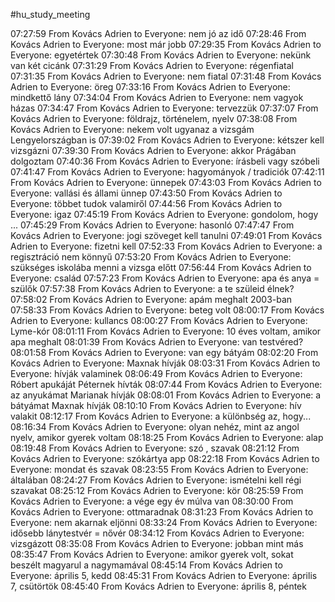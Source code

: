 #hu_study_meeting 

07:27:59 From Kovács Adrien to Everyone:
	nem jó az idő
07:28:46 From Kovács Adrien to Everyone:
	most már jobb
07:29:35 From Kovács Adrien to Everyone:
	egyetértek
07:30:48 From Kovács Adrien to Everyone:
	nekünk van két cicánk
07:31:29 From Kovács Adrien to Everyone:
	régenfiatal
07:31:35 From Kovács Adrien to Everyone:
	nem fiatal
07:31:48 From Kovács Adrien to Everyone:
	öreg
07:33:16 From Kovács Adrien to Everyone:
	mindkettő lány
07:34:04 From Kovács Adrien to Everyone:
	nem vagyok házas
07:34:47 From Kovács Adrien to Everyone:
	tervezzük
07:37:07 From Kovács Adrien to Everyone:
	földrajz, történelem, nyelv
07:38:08 From Kovács Adrien to Everyone:
	nekem volt ugyanaz a vizsgám Lengyelországban is
07:39:02 From Kovács Adrien to Everyone:
	kétszer kell vizsgázni
07:39:30 From Kovács Adrien to Everyone:
	akkor Prágában dolgoztam
07:40:36 From Kovács Adrien to Everyone:
	írásbeli vagy szóbeli
07:41:47 From Kovács Adrien to Everyone:
	hagyományok / tradiciók
07:42:11 From Kovács Adrien to Everyone:
	ünnepek
07:43:03 From Kovács Adrien to Everyone:
	vallási és állami ünnep
07:43:50 From Kovács Adrien to Everyone:
	többet tudok valamiről
07:44:56 From Kovács Adrien to Everyone:
	igaz
07:45:19 From Kovács Adrien to Everyone:
	gondolom, hogy ...
07:45:29 From Kovács Adrien to Everyone:
	hasonló
07:47:47 From Kovács Adrien to Everyone:
	jogi szöveget kell tanulni
07:49:01 From Kovács Adrien to Everyone:
	fizetni kell
07:52:33 From Kovács Adrien to Everyone:
	a regisztráció nem könnyű
07:53:20 From Kovács Adrien to Everyone:
	szükséges iskolába menni a vizsga előtt
07:56:44 From Kovács Adrien to Everyone:
	család
07:57:23 From Kovács Adrien to Everyone:
	apa és anya = szülők
07:57:38 From Kovács Adrien to Everyone:
	a te szüleid élnek?
07:58:02 From Kovács Adrien to Everyone:
	apám meghalt 2003-ban
07:58:33 From Kovács Adrien to Everyone:
	beteg volt
08:00:17 From Kovács Adrien to Everyone:
	kullancs
08:00:27 From Kovács Adrien to Everyone:
	Lyme-kór
08:01:11 From Kovács Adrien to Everyone:
	10 éves voltam, amikor apa meghalt
08:01:39 From Kovács Adrien to Everyone:
	van testvéred?
08:01:58 From Kovács Adrien to Everyone:
	van egy bátyám
08:02:20 From Kovács Adrien to Everyone:
	Maxnak hívják
08:03:31 From Kovács Adrien to Everyone:
	hívják valaminek
08:06:49 From Kovács Adrien to Everyone:
	Róbert apukáját Péternek hívták
08:07:44 From Kovács Adrien to Everyone:
	az anyukámat Marianak hívják
08:08:01 From Kovács Adrien to Everyone:
	a bátyámat Maxnak hívják
08:10:10 From Kovács Adrien to Everyone:
	hív valakit
08:12:17 From Kovács Adrien to Everyone:
	a különbség az, hogy...
08:16:34 From Kovács Adrien to Everyone:
	olyan nehéz, mint az angol nyelv, amikor gyerek voltam
08:18:25 From Kovács Adrien to Everyone:
	alap
08:19:48 From Kovács Adrien to Everyone:
	szó , szavak
08:21:12 From Kovács Adrien to Everyone:
	szókártya app
08:22:18 From Kovács Adrien to Everyone:
	mondat és szavak
08:23:55 From Kovács Adrien to Everyone:
	általában
08:24:27 From Kovács Adrien to Everyone:
	ismételni kell régi szavakat
08:25:12 From Kovács Adrien to Everyone:
	kör
08:25:59 From Kovács Adrien to Everyone:
	a vége egy év múlva van
08:30:00 From Kovács Adrien to Everyone:
	ottmaradnak
08:31:23 From Kovács Adrien to Everyone:
	nem akarnak eljönni
08:33:24 From Kovács Adrien to Everyone:
	idősebb lánytestvér = nővér
08:34:12 From Kovács Adrien to Everyone:
	vizsgázott
08:35:08 From Kovács Adrien to Everyone:
	jobban mint más
08:35:47 From Kovács Adrien to Everyone:
	amikor gyerek volt, sokat beszélt magyarul a nagymamával
08:45:14 From Kovács Adrien to Everyone:
	április 5, kedd
08:45:31 From Kovács Adrien to Everyone:
	április 7, csütörtök
08:45:40 From Kovács Adrien to Everyone:
	április 8, péntek

